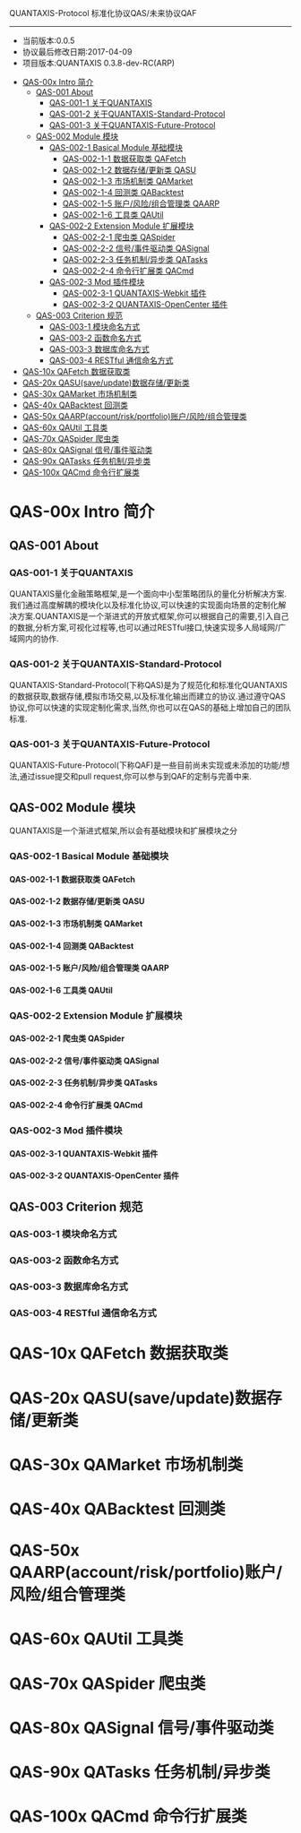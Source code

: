 QUANTAXIS-Protocol
标准化协议QAS/未来协议QAF

------

- 当前版本:0.0.5
- 协议最后修改日期:2017-04-09
- 项目版本:QUANTAXIS 0.3.8-dev-RC(ARP)

<!-- TOC -->

- [QAS-00x Intro  简介](#qas-00x-intro--简介)
    - [QAS-001 About](#qas-001-about)
        - [QAS-001-1 关于QUANTAXIS](#qas-001-1-关于quantaxis)
        - [QAS-001-2 关于QUANTAXIS-Standard-Protocol](#qas-001-2-关于quantaxis-standard-protocol)
        - [QAS-001-3 关于QUANTAXIS-Future-Protocol](#qas-001-3-关于quantaxis-future-protocol)
    - [QAS-002 Module 模块](#qas-002-module-模块)
        - [QAS-002-1 Basical Module 基础模块](#qas-002-1-basical-module-基础模块)
            - [QAS-002-1-1 数据获取类 QAFetch](#qas-002-1-1-数据获取类-qafetch)
            - [QAS-002-1-2 数据存储/更新类 QASU](#qas-002-1-2-数据存储更新类-qasu)
            - [QAS-002-1-3 市场机制类 QAMarket](#qas-002-1-3-市场机制类-qamarket)
            - [QAS-002-1-4 回测类 QABacktest](#qas-002-1-4-回测类-qabacktest)
            - [QAS-002-1-5 账户/风险/组合管理类 QAARP](#qas-002-1-5-账户风险组合管理类-qaarp)
            - [QAS-002-1-6 工具类 QAUtil](#qas-002-1-6-工具类-qautil)
        - [QAS-002-2 Extension Module 扩展模块](#qas-002-2-extension-module-扩展模块)
            - [QAS-002-2-1 爬虫类 QASpider](#qas-002-2-1-爬虫类-qaspider)
            - [QAS-002-2-2 信号/事件驱动类 QASignal](#qas-002-2-2-信号事件驱动类-qasignal)
            - [QAS-002-2-3 任务机制/异步类 QATasks](#qas-002-2-3-任务机制异步类-qatasks)
            - [QAS-002-2-4 命令行扩展类 QACmd](#qas-002-2-4-命令行扩展类-qacmd)
        - [QAS-002-3 Mod 插件模块](#qas-002-3-mod-插件模块)
            - [QAS-002-3-1 QUANTAXIS-Webkit 插件](#qas-002-3-1-quantaxis-webkit-插件)
            - [QAS-002-3-2 QUANTAXIS-OpenCenter 插件](#qas-002-3-2-quantaxis-opencenter-插件)
    - [QAS-003 Criterion 规范](#qas-003-criterion-规范)
        - [QAS-003-1 模块命名方式](#qas-003-1-模块命名方式)
        - [QAS-003-2 函数命名方式](#qas-003-2-函数命名方式)
        - [QAS-003-3 数据库命名方式](#qas-003-3-数据库命名方式)
        - [QAS-003-4 RESTful 通信命名方式](#qas-003-4-restful-通信命名方式)
- [QAS-10x QAFetch 数据获取类](#qas-10x-qafetch-数据获取类)
- [QAS-20x QASU(save/update)数据存储/更新类](#qas-20x-qasusaveupdate数据存储更新类)
- [QAS-30x QAMarket 市场机制类](#qas-30x-qamarket-市场机制类)
- [QAS-40x QABacktest 回测类](#qas-40x-qabacktest-回测类)
- [QAS-50x QAARP(account/risk/portfolio)账户/风险/组合管理类](#qas-50x-qaarpaccountriskportfolio账户风险组合管理类)
- [QAS-60x QAUtil 工具类](#qas-60x-qautil-工具类)
- [QAS-70x QASpider 爬虫类](#qas-70x-qaspider-爬虫类)
- [QAS-80x QASignal 信号/事件驱动类](#qas-80x-qasignal-信号事件驱动类)
- [QAS-90x QATasks 任务机制/异步类](#qas-90x-qatasks-任务机制异步类)
- [QAS-100x QACmd 命令行扩展类](#qas-100x-qacmd-命令行扩展类)

<!-- /TOC -->


# QAS-00x Intro  简介
## QAS-001 About 
### QAS-001-1 关于QUANTAXIS
QUANTAXIS量化金融策略框架,是一个面向中小型策略团队的量化分析解决方案. 我们通过高度解耦的模块化以及标准化协议,可以快速的实现面向场景的定制化解决方案.QUANTAXIS是一个渐进式的开放式框架,你可以根据自己的需要,引入自己的数据,分析方案,可视化过程等,也可以通过RESTful接口,快速实现多人局域网/广域网内的协作.


### QAS-001-2 关于QUANTAXIS-Standard-Protocol
QUANTAXIS-Standard-Protocol(下称QAS)是为了规范化和标准化QUANTAXIS的数据获取,数据存储,模拟市场交易,以及标准化输出而建立的协议.通过遵守QAS协议,你可以快速的实现定制化需求,当然,你也可以在QAS的基础上增加自己的团队标准.

### QAS-001-3 关于QUANTAXIS-Future-Protocol
QUANTAXIS-Future-Protocol(下称QAF)是一些目前尚未实现或未添加的功能/想法,通过issue提交和pull request,你可以参与到QAF的定制与完善中来.

## QAS-002 Module 模块
QUANTAXIS是一个渐进式框架,所以会有基础模块和扩展模块之分
### QAS-002-1 Basical Module 基础模块
#### QAS-002-1-1 数据获取类 QAFetch
#### QAS-002-1-2 数据存储/更新类 QASU
#### QAS-002-1-3 市场机制类 QAMarket
#### QAS-002-1-4 回测类 QABacktest
#### QAS-002-1-5 账户/风险/组合管理类 QAARP
#### QAS-002-1-6 工具类 QAUtil
### QAS-002-2 Extension Module 扩展模块
#### QAS-002-2-1 爬虫类 QASpider
#### QAS-002-2-2 信号/事件驱动类 QASignal
#### QAS-002-2-3 任务机制/异步类 QATasks
#### QAS-002-2-4 命令行扩展类 QACmd
### QAS-002-3 Mod 插件模块
#### QAS-002-3-1 QUANTAXIS-Webkit 插件
#### QAS-002-3-2 QUANTAXIS-OpenCenter 插件

## QAS-003 Criterion 规范
### QAS-003-1 模块命名方式
### QAS-003-2 函数命名方式
### QAS-003-3 数据库命名方式
### QAS-003-4 RESTful 通信命名方式

# QAS-10x QAFetch 数据获取类
# QAS-20x QASU(save/update)数据存储/更新类 
# QAS-30x QAMarket 市场机制类 
# QAS-40x QABacktest 回测类
# QAS-50x QAARP(account/risk/portfolio)账户/风险/组合管理类
# QAS-60x QAUtil 工具类
# QAS-70x QASpider 爬虫类
# QAS-80x QASignal 信号/事件驱动类
# QAS-90x QATasks 任务机制/异步类
# QAS-100x QACmd 命令行扩展类

